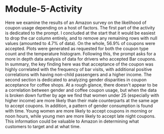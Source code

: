 ﻿# Module-5-Activity
Here we examine the results of an Amazon survey on the likelihood of coupon usage depending on a host of factors. 
The first part of the activity is dedicated to the prompt. I concluded at the start that it would be easiest to 
drop the car column entirely, and to remove any remaining rows with null values (amounted to 4.7% of data).
On the whole, 56.9% of coupons were accepted. Plots were generated as requested for both the coupon type count and
the temperature histogram. Following this, the prompt asks for a more in depth data analysis of data for drivers
who accepted Bar coupons. In summary, the key finding here was that acceptance of the coupon was highly correlated
with the frequency of bar visits, with additional positive correlations with having non-child passengers and a higher income.
The second section is dedicated to analyzing gender disparities in coupon acceptance for coffee shops. At a rough
glance, there doesn't appear to be a correlation between gender and coffee coupon usage, but when the data is
broken down further by age we find that women under 25 (especially with higher income) are more likely than their
male counterparts at the same age to accept coupons. In addition, a pattern of gender consumption is found with 
time. Young women are more likely to accept coupons in morning or noon hours, while young men are more likely
to accept late night coupons. This information could be valuable to Amazon in determining what customers to target
and at what time.
